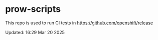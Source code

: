 # prow-scripts

This repo is used to run CI tests in https://github.com/openshift/release

Updated: 16:29 Mar 20 2025
